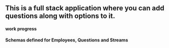 ## This is a full stack application where you can add questions along with options to it.

#### work progress

**Schemas defined for Employees, Questions and Streams**